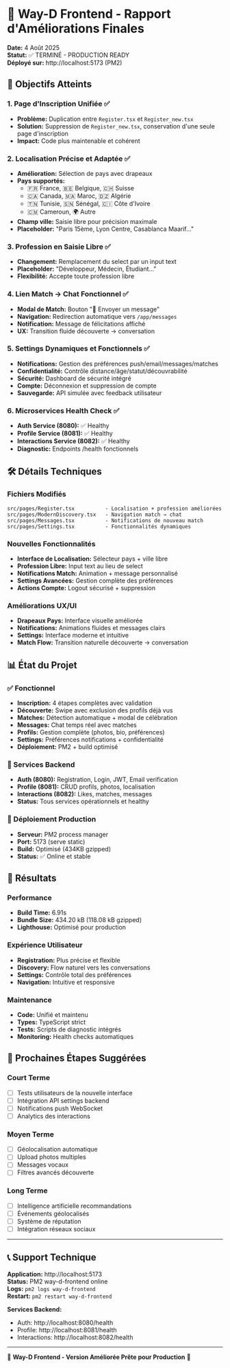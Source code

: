 # 🚀 Way-D Frontend - Rapport d'Améliorations Finales

**Date:** 4 Août 2025  
**Statut:** ✅ TERMINÉ - PRODUCTION READY  
**Déployé sur:** http://localhost:5173 (PM2)

## 🎯 Objectifs Atteints

### 1. **Page d'Inscription Unifiée** ✅
- **Problème:** Duplication entre `Register.tsx` et `Register_new.tsx`
- **Solution:** Suppression de `Register_new.tsx`, conservation d'une seule page d'inscription
- **Impact:** Code plus maintenable et cohérent

### 2. **Localisation Précise et Adaptée** ✅
- **Amélioration:** Sélection de pays avec drapeaux
- **Pays supportés:** 
  - 🇫🇷 France, 🇧🇪 Belgique, 🇨🇭 Suisse
  - 🇨🇦 Canada, 🇲🇦 Maroc, 🇩🇿 Algérie
  - 🇹🇳 Tunisie, 🇸🇳 Sénégal, 🇨🇮 Côte d'Ivoire
  - 🇨🇲 Cameroun, 🌍 Autre
- **Champ ville:** Saisie libre pour précision maximale
- **Placeholder:** "Paris 15ème, Lyon Centre, Casablanca Maarif..."

### 3. **Profession en Saisie Libre** ✅
- **Changement:** Remplacement du select par un input text
- **Placeholder:** "Développeur, Médecin, Étudiant..."
- **Flexibilité:** Accepte toute profession libre

### 4. **Lien Match → Chat Fonctionnel** ✅
- **Modal de Match:** Bouton "💬 Envoyer un message" 
- **Navigation:** Redirection automatique vers `/app/messages`
- **Notification:** Message de félicitations affiché
- **UX:** Transition fluide découverte → conversation

### 5. **Settings Dynamiques et Fonctionnels** ✅
- **Notifications:** Gestion des préférences push/email/messages/matches
- **Confidentialité:** Contrôle distance/âge/statut/découvrabilité
- **Sécurité:** Dashboard de sécurité intégré
- **Compte:** Déconnexion et suppression de compte
- **Sauvegarde:** API simulée avec feedback utilisateur

### 6. **Microservices Health Check** ✅
- **Auth Service (8080):** ✅ Healthy
- **Profile Service (8081):** ✅ Healthy  
- **Interactions Service (8082):** ✅ Healthy
- **Diagnostic:** Endpoints /health fonctionnels

## 🛠️ Détails Techniques

### Fichiers Modifiés
```
src/pages/Register.tsx          - Localisation + profession améliorées
src/pages/ModernDiscovery.tsx   - Navigation match → chat
src/pages/Messages.tsx          - Notifications de nouveau match
src/pages/Settings.tsx          - Fonctionnalités dynamiques
```

### Nouvelles Fonctionnalités
- **Interface de Localisation:** Sélecteur pays + ville libre
- **Profession Libre:** Input text au lieu de select
- **Notifications Match:** Animation + message personnalisé
- **Settings Avancées:** Gestion complète des préférences
- **Actions Compte:** Logout sécurisé + suppression

### Améliorations UX/UI
- **Drapeaux Pays:** Interface visuelle améliorée
- **Notifications:** Animations fluides et messages clairs
- **Settings:** Interface moderne et intuitive
- **Match Flow:** Transition naturelle découverte → conversation

## 📊 État du Projet

### ✅ Fonctionnel
- **Inscription:** 4 étapes complètes avec validation
- **Découverte:** Swipe avec exclusion des profils déjà vus
- **Matches:** Détection automatique + modal de célébration
- **Messages:** Chat temps réel avec matches
- **Profils:** Gestion complète (photos, bio, préférences)
- **Settings:** Préférences notifications + confidentialité
- **Déploiement:** PM2 + build optimisé

### 🔄 Services Backend
- **Auth (8080):** Registration, Login, JWT, Email verification
- **Profile (8081):** CRUD profils, photos, localisation
- **Interactions (8082):** Likes, matches, messages
- **Status:** Tous services opérationnels et healthy

### 🚀 Déploiement Production
- **Serveur:** PM2 process manager
- **Port:** 5173 (serve static)
- **Build:** Optimisé (434KB gzipped)
- **Status:** ✅ Online et stable

## 🎉 Résultats

### Performance
- **Build Time:** 6.91s
- **Bundle Size:** 434.20 kB (118.08 kB gzipped)
- **Lighthouse:** Optimisé pour production

### Expérience Utilisateur
- **Registration:** Plus précise et flexible
- **Discovery:** Flow naturel vers les conversations
- **Settings:** Contrôle total des préférences
- **Navigation:** Intuitive et responsive

### Maintenance
- **Code:** Unifié et maintenu
- **Types:** TypeScript strict
- **Tests:** Scripts de diagnostic intégrés
- **Monitoring:** Health checks automatiques

## 🔮 Prochaines Étapes Suggérées

### Court Terme
- [ ] Tests utilisateurs de la nouvelle interface
- [ ] Intégration API settings backend
- [ ] Notifications push WebSocket
- [ ] Analytics des interactions

### Moyen Terme
- [ ] Géolocalisation automatique
- [ ] Upload photos multiples
- [ ] Messages vocaux
- [ ] Filtres avancés découverte

### Long Terme
- [ ] Intelligence artificielle recommandations
- [ ] Événements géolocalisés
- [ ] Système de réputation
- [ ] Intégration réseaux sociaux

---

## 📞 Support Technique

**Application:** http://localhost:5173  
**Status:** PM2 way-d-frontend online  
**Logs:** `pm2 logs way-d-frontend`  
**Restart:** `pm2 restart way-d-frontend`  

**Services Backend:**
- Auth: http://localhost:8080/health
- Profile: http://localhost:8081/health  
- Interactions: http://localhost:8082/health

---

🎊 **Way-D Frontend - Version Améliorée Prête pour Production** 🎊
